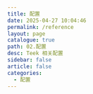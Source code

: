 ```yaml
---
title: 配置
date: 2025-04-27 10:04:46
permalink: /reference
layout: page
catalogue: true
path: 02.配置
desc: Teek 相关配置
sidebar: false
article: false
categories:
  - 配置
---
```

